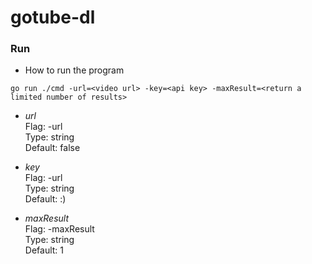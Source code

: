 # gotube-dl

### Run

* How to run the program

```
go run ./cmd -url=<video url> -key=<api key> -maxResult=<return a limited number of results>

```

- *url*  
Flag: -url  
Type: string  
Default: false  

- *key*  
Flag: -url  
Type: string  
Default: :)

- *maxResult*  
Flag: -maxResult  
Type: string  
Default: 1